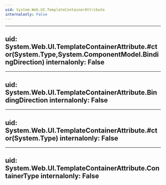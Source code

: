```yaml
---
uid: System.Web.UI.TemplateContainerAttribute
internalonly: False
---
```


---
uid: System.Web.UI.TemplateContainerAttribute.#ctor(System.Type,System.ComponentModel.BindingDirection)
internalonly: False
---

---
uid: System.Web.UI.TemplateContainerAttribute.BindingDirection
internalonly: False
---

---
uid: System.Web.UI.TemplateContainerAttribute.#ctor(System.Type)
internalonly: False
---

---
uid: System.Web.UI.TemplateContainerAttribute.ContainerType
internalonly: False
---

